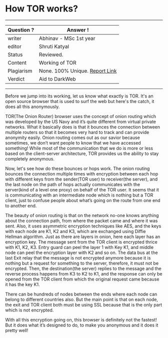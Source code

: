 # How TOR works?

---

| Question ? | Answer !                                                              |
| ---------- | --------------------------------------------------------------------- |
| writer     | Abhinav - MSc 1st year                                                |
| editor     | Shruti Katyal                                                         |
| Status     | Reviewed.                                   |
| Content    | Working of TOR                                                        |
| Plagiarism | None. 100% Unique. [Report Link](./plag-reports/plag-air-taxi-v1.pdf) |
| Verdict    | Aid to DarkWeb                                                        |

---

Before we jump into its working, let us know what exactly is TOR. It's an open source browser that is used to surf the web but here's the catch, it does all this anonymously. 

TOR(The Onion Router) browser uses the concept of onion routing which was developed by the US Navy and it’s quite different from virtual private networks. What it basically does is that it bounces the connection between multiple routers so that it becomes very hard to track and can provide anonymity easily. Onion routing comes out as our savior because sometimes, we don’t want people to know that we have accessed something! While most of the communication that we do is more or less based on the client-server architecture, TOR provides us the ability to stay completely anonymous. 

Now, let's see how do these bounces or hops work. The onion routing bounces the connection multiple times with encryption between each hop with different keys from the sender(TOR user) to receiver(the server), and the last node on the path of hops actually communicates with the server(kind of a level one proxy) on behalf of the TOR user. It seems that it is communicating with an intermediate node which is nothing but a TOR client, just to confuse people about what’s going on the route from one end to another end.

The beauty of onion routing is that on the network no-one knows anything about the connection path, from where the packet came and where it was sent. Also, it uses asymmetric encryption techniques like AES, and the keys with each node are K1, K2 and K3, which are exchanged using Diffie Hellman algorithm. Just as there are layers in onion, here each layer has an encryption key. The message sent from the TOR client is encrypted thrice with K1, K2, K3. Entry guard can peel the layer 1 with Key K1, and middle node can peel the encryption layer with K2 and so on. The data bus at the last Exit relay that the message is not encrypted anymore because it is nothing but a request for something to the server, therefore, it must not be encrypted. Then, the destination(the server) replies to the message and the reverse process happens from K3 to K2 to K1, and the response can only be opened from the TOR client from which the original request came because it has the key K1.

There can be hundreds of nodes between the ends where each node can belong to different countries also. But the main point is that on each node, the exit and TOR client both must be using SSL because that is the only part which is not encrypted.

With all this encryption going on, this browser is definitely not the fastest! But it does what it’s designed to do, to make you anonymous and it does it pretty well!
